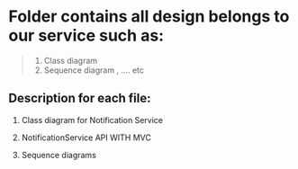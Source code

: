 # Folder contains all design belongs to our service such as:
> 1. Class diagram
> 2. Sequence diagram , .... etc

## Description for each file:
1. Class diagram for Notification Service

2. NotificationService API WITH  MVC

3. Sequence diagrams 
